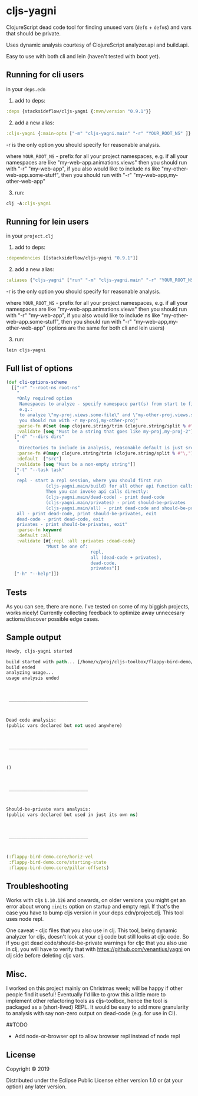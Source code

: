 # cljs-yagni

ClojureScript dead code tool for finding unused vars (`def`s + `defn`s) and vars that should be private.

Uses dynamic analysis courtesy of ClojureScript analyzer.api and build.api.

Easy to use with both cli and lein (haven't tested with boot yet).

## Running for cli users

in your `deps.edn`

1) add to deps:

``` clojure
:deps {stacksideflow/cljs-yagni {:mvn/version "0.9.1"}}

```


2) add a new alias:

``` clojure
:cljs-yagni {:main-opts ["-m" "cljs-yagni.main" "-r" "YOUR_ROOT_NS" ]}

```

-r is the only option you should specify for reasonable analysis.

where `YOUR_ROOT_NS` - prefix for all your project namespaces, e.g. if all your namespaces
are like "my-web-app.animations.views" then you should run with "-r" "my-web-app", if you also
would like to include ns like "my-other-web-app.some-stuff", then you should run with
"-r" "my-web-app,my-other-web-app"

3) run: 

``` clojure
clj -A:cljs-yagni

```

## Running for lein users

in your `project.clj`

1) add to deps:

``` clojure
:dependencies [[stacksideflow/cljs-yagni "0.9.1"]]

```

2) add a new alias:

``` clojure
:aliases {"cljs-yagni" ["run" "-m" "cljs-yagni.main" "-r" "YOUR_ROOT_NS"]}

```

-r is the only option you should specify for reasonable analysis.

where `YOUR_ROOT_NS` - prefix for all your project namespaces, e.g. if all your namespaces 
are like "my-web-app.animations.views" then you should run with "-r" "my-web-app", if you also
would like to include ns like "my-other-web-app.some-stuff", then you should run with
"-r" "my-web-app,my-other-web-app"
(options are the same for both cli and lein users)

3) run: 

``` clojure
lein cljs-yagni

```

## Full list of options

``` clojure
(def cli-options-scheme
  [["-r" "--root-ns root-ns"
    "
    *Only required option
     Namespaces to analyze - specify namespace part(s) from start to first dot
     e.g.:
     to analyze \"my-proj.views.some-file\" and \"my-other-proj.views.some-file\"
     you should run with -r my-proj,my-other-proj"
    :parse-fn #(set (map clojure.string/trim (clojure.string/split % #"\,")))
    :validate [seq "Must be a string that goes like my-proj,my-proj-2"]]
   ["-d" "--dirs dirs"
    "
     Directories to include in analysis, reasonable default is just src "
    :parse-fn #(mapv clojure.string/trim (clojure.string/split % #"\,"))
    :default  ["src"]
    :validate [seq "Must be a non-empty string"]]
   ["-t" "--task task"
    "
    repl - start a repl session, where you should first run
               (cljs-yagni.main/build) for all other api function calls to work.
               Then you can invoke api calls directly:
               (cljs-yagni.main/dead-code) - print dead-code
               (cljs-yagni.main/privates) - print should-be-privates
               (cljs-yagni.main/all) - print dead-code and should-be-privates 
    all - print dead-code, print should-be-privates, exit
    dead-code - print dead-code, exit
    privates - print should-be-privates, exit"
    :parse-fn keyword
    :default :all
    :validate [#{:repl :all :privates :dead-code}
               "Must be one of:
                                repl,
                                all (dead-code + privates),
                                dead-code,
                                privates"]]
   ["-h" "--help"]])

```
## Tests

As you can see, there are none. I've tested on some of my biggish projects, works nicely!
Currently collecting feedback to optimize away unnecesary actions/discover possible edge cases.

## Sample output


``` clojure
Howdy, cljs-yagni started

build started with path... [/home/v/proj/cljs-toolbox/flappy-bird-demo/src]
build ended
analyzing usage...
usage analysis ended



 ______________________________ 



Dead code analysis:
(public vars declared but not used anywhere)



 ______________________________ 



()



 ______________________________ 



Should-be-private vars analysis:
(public vars declared but used in just its own ns)



 ______________________________ 



(:flappy-bird-demo.core/horiz-vel
 :flappy-bird-demo.core/starting-state
 :flappy-bird-demo.core/pillar-offsets)


```

## Troubleshooting

Works with cljs `1.10.126` and onwards, on older versions you might get an 
error about wrong `:inits` option on startup and empty repl. If that's the case you have to
bump cljs version in your deps.edn/project.clj.
This tool uses node repl.

One caveat - cljc files that you also use in clj. This tool, being dynamic analyzer for cljs,
doesn't look at your clj code but still looks at cljc code. So if you get dead
code/should-be-private warnings for cljc that you also use in clj, you will have to verify
that with https://github.com/venantius/yagni on clj side before deleting cljc vars.

## Misc.

I worked on this project mainly on Christmas week; will be happy if other people 
find it useful! Eventually I'd like to grow this a little more to implement other
refactoring tools as cljs-toolbox, hence the tool is packaged as a (short-lived) REPL. It would be easy to
add more granularity to analysis with say non-zero output on dead-code (e.g. for use in CI).

##TODO

- Add node-or-browser opt to allow browser repl instead of node repl

## License

Copyright © 2019

Distributed under the Eclipse Public License either version 1.0 or (at
your option) any later version.
